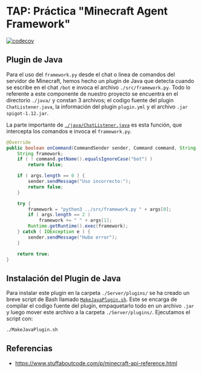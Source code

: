 # TAP: Práctica "Minecraft Agent Framework" 
[![codecov](https://codecov.io/github/theluismen/tap-minecraft/graph/badge.svg?token=KD9B9TK3N0)](https://codecov.io/github/theluismen/tap-minecraft)

## Plugin de Java
Para el uso del `framework.py` desde el chat o linea de comandos del servidor de Minecraft, hemos hecho un plugin de Java que detecta cuando se escribe en el chat `/bot` e invoca el archivo `./src/framework.py`. Todo lo referente a este componente de nuestro proyecto se encuentra en el directorio `./java/` y constan 3 archivos; el codigo fuente del plugin `ChatListener.java`, la información del plugin `plugin.yml` y el archivo `.jar` `spigot-1.12.jar`.

La parte importante de [`./java/ChatListener.java`](java/ChatListener.java) es esta función, que intercepta los comandos e invoca el `framework.py`.
```java
@Override
public boolean onCommand(CommandSender sender, Command command, String label, String[] args) {
    String framework;
    if ( ! command.getName().equalsIgnoreCase("bot") )
        return false;

    if ( args.length == 0 ) {
        sender.sendMessage("Uso incorrecto:");
        return false;
    }

    try {
        framework = "python3 ../src/framework.py " + args[0];
        if ( args.length == 2 )
            framework += " " + args[1];
        Runtime.getRuntime().exec(framework);
    } catch ( IOException e ) {
        sender.sendMessage("Hubo error");
    }

    return true;
}
```

## Instalación del Plugin de Java
Para instalar este plugin en la carpeta `./Server/plugins/` se ha creado un breve script de Bash llamado [`MakeJavaPlugin.sh`](MakeJavaPlugin.sh). Este se encarga de compilar el codigo fuente del plugin, empaquetarlo todo en un archivo `.jar` y luego mover este archivo a la carpeta `./Server/plugins/`. Ejecutamos el script con:
```bash
./MakeJavaPlugin.sh
```

## Referencias
- https://www.stuffaboutcode.com/p/minecraft-api-reference.html
